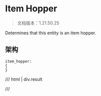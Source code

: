 # Item Hopper

> 文档版本：1.21.50.25

Determines that this entity is an item hopper.

## 架构

```mcschema
item_hopper:
{
}

```

/// html | div.result

///

